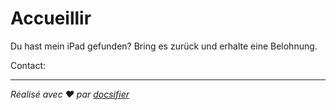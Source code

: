 # Accueillir

Du hast mein iPad gefunden? Bring es zurück und erhalte eine Belohnung.

Contact:<EMAIL>

* * *

_Réalisé avec ❤️ par [docsifier](https://docsify.js.org/)_
